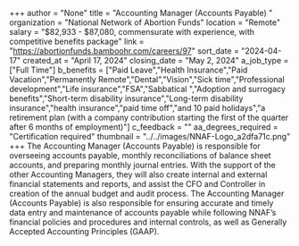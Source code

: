 +++
author = "None"
title = "Accounting Manager (Accounts Payable) "
organization = "National Network of Abortion Funds"
location = "Remote"
salary = "$82,933 - $87,080, commensurate with experience, with competitive benefits package"
link = "https://abortionfunds.bamboohr.com/careers/97"
sort_date = "2024-04-17"
created_at = "April 17, 2024"
closing_date = "May 2, 2024"
a_job_type = ["Full Time"]
b_benefits = ["Paid Leave","Health Insurance","Paid Vacation","Permanently Remote","Dental","Vision","Sick time","Professional development","Life insurance","FSA","Sabbatical ","Adoption and surrogacy benefits","Short-term disability insurance","Long-term disability insurance","health insurance","paid time off","and 10 paid holidays","a retirement plan (with a company contribution starting the first of the quarter after 6 months of employment)"]
c_feedback = ""
aa_degrees_required = "Certification required"
thumbnail = "../../images/NNAF-Logo_a2dfa71c.png"
+++
The Accounting Manager (Accounts Payable) is responsible for overseeing accounts payable, monthly reconciliations of balance sheet accounts, and preparing monthly journal entries. With the support of the other Accounting Managers, they will also create internal and external financial statements and reports, and assist the CFO and Controller in creation of the annual budget and audit process. The Accounting Manager (Accounts Payable) is also responsible for ensuring accurate and timely data entry and maintenance of accounts payable while following NNAF’s financial policies and procedures and internal controls, as well as Generally Accepted Accounting Principles (GAAP). 